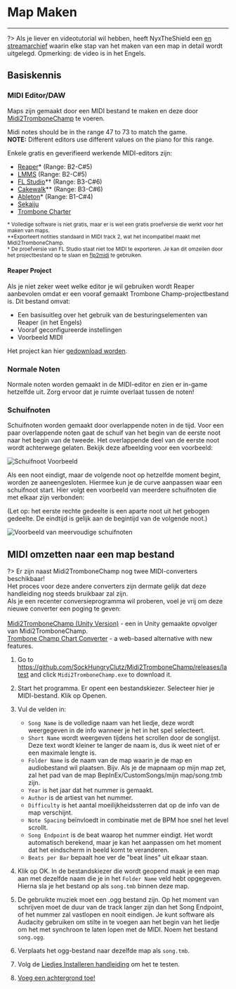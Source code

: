 # Map Maken
---

?> Als je liever en videotutorial wil hebben, heeft NyxTheShield een [en streamarchief](https://www.youtube.com/watch?v=ig27SlJveGs) waarin elke stap van het maken van een map in detail wordt uitgelegd. Opmerking: de video is in het Engels.

## Basiskennis
### MIDI Editor/DAW
Maps zijn gemaakt door een MIDI bestand te maken en deze door [Midi2TromboneChamp](#converting-midi-to-map-file) te voeren.

Midi notes should be in the range 47 to 73 to match the game.<br>**NOTE:** Different editors use different values on the piano for this range.

Enkele gratis en geverifieerd werkende MIDI-editors zijn:
- [Reaper](https://www.reaper.fm/download.php)* (Range: B2-C#5)
- [LMMS](https://lmms.io/download#windows) (Range: B2-C#5)
- [FL Studio](https://www.image-line.com/fl-studio-download/)*† (Range: B3-C#6)
- [Cakewalk](https://www.bandlab.com/products/cakewalk)** (Range: B3-C#6)
- [Ableton](https://www.ableton.com/en/trial/)* (Range: B1-C#4)
- [Sekaiju](http://openmidiproject.osdn.jp/Sekaiju_en.html)
- [Trombone Charter](https://github.com/towai/TromboneCharter/releases/latest)

<sub>* Volledige software is niet gratis, maar er is wel een gratis proefversie die werkt voor het maken van maps.</sub><br> <sub>**Exporteert notities standaard in MIDI track 2, wat het incompatibel maakt met Midi2TromboneChamp.</sub><br> <sub>† De proefversie van FL Studio staat niet toe MIDI te exporteren. Je kan dit omzeilen door het projectbestand op te slaan en <a href="https://github.com/Kaydax/flp2midi/releases/latest">flp2midi</a> te gebruiken.</p>

<h4 spaces-before="0">
  Reaper Project
</h4>

<p spaces-before="0">
  Als je niet zeker weet welke editor je wil gebruiken wordt Reaper aanbevolen omdat er een vooraf gemaakt Trombone Champ-projectbestand is. Dit bestand omvat:
</p>

<ul>
  <li>
    Een basisuitleg over het gebruik van de besturingselementen van Reaper (in het Engels)
  </li>
  <li>
    Vooraf geconfigureerde instellingen
  </li>
  <li>
    Voorbeeld MIDI
  </li>
</ul>

<p spaces-before="0">
  Het project kan hier <a href="https://trombone.wiki/docs/files/REAPER_Trombone_Champ_Charting_Template.zip">gedownload worden</a>.
</p>

<h3 spaces-before="0">
  Normale Noten
</h3>

<p spaces-before="0">
  Normale noten worden gemaakt in de MIDI-editor en zien er in-game hetzelfde uit. Zorg ervoor dat je ruimte overlaat tussen de noten!
</p>

<h3 spaces-before="0">
  Schuifnoten
</h3>

<p spaces-before="0">
  Schuifnoten worden gemaakt door overlappende noten in de tijd. Voor een paar overlappende noten gaat de schuif van het begin van de eerste noot naar het begin van de tweede. Het overlappende deel van de eerste noot wordt achterwege gelaten. Bekijk deze afbeelding voor een voorbeeld:
</p>

<p spaces-before="0">
  <img src="../docs/files/slide1.png" alt="Schuifnoot Voorbeeld" />
</p>

<p spaces-before="0">
  Als een noot eindigt, maar de volgende noot op hetzelfde moment begint, worden ze aaneengesloten. Hiermee kun je de curve aanpassen waar een schuifnoot start. Hier volgt een voorbeeld van meerdere schuifnoten die met elkaar zijn verbonden:
</p>

<p spaces-before="0">
  (Let op: het eerste rechte gedeelte is een aparte noot uit het gebogen gedeelte. De eindtijd is gelijk aan de begintijd van de volgende noot.)
</p>

<p spaces-before="0">
  <img src="../docs/files/slide2.png" alt="Voorbeeld van meervoudige schuifnoten" />
</p>

<h2 spaces-before="0">
  MIDI omzetten naar een map bestand
</h2>

<p spaces-before="0">
  ?> Er zijn naast Midi2TromboneChamp nog twee MIDI-converters beschikbaar! <br>Het proces voor deze andere converters zijn dermate gelijk dat deze handleiding nog steeds bruikbaar zal zijn. <br>Als je een recenter conversieprogramma wil proberen, voel je vrij om deze nieuwe converter een poging te geven: <br><br><a href="https://nyxtheshield.github.io/Midi2TromboneChamp/">Midi2TromboneChamp (Unity Version)</a> - een in Unity gemaakte opvolger van Midi2TromboneChamp. <br><a href="https://tc-chart-converter.github.io/">Trombone Champ Chart Converter</a> - a web-based alternative with new features.
</p>

<ol start="1">
  <li>
    <p spaces-before="0">
      Go to <a href="https://github.com/SockHungryClutz/Midi2TromboneChamp/releases/latest" x-nc="1">https://github.com/SockHungryClutz/Midi2TromboneChamp/releases/latest</a> and click <code>Midi2TromboneChamp.exe</code> to download it.
    </p>
  </li>
  
  <li>
    <p spaces-before="0">
      Start het programma. Er opent een bestandskiezer. Selecteer hier je MIDI-bestand. Klik op Openen.
    </p>
  </li>
  
  <li>
    <p spaces-before="0">
      Vul de velden in:
    </p>
    <ul>
      <li>
        <code>Song Name</code> is de volledige naam van het liedje, deze wordt weergegeven in de info wanneer je het in het spel selecteert.
      </li>
      <li>
        <code>Short Name</code> wordt weergeven tijdens het scrollen door de songlijst. Deze text wordt kleiner te langer de naam is, dus ik weet niet of er een maximale lengte is.
      </li>
      <li>
        <code>Folder Name</code> is de naam van de map waarin je de map en audiobestand wil plaatsen. Bijv. Als je de mapnaam op mijn map zet, zal het pad van de map BepInEx/CustomSongs/mijn map/song.tmb zijn.
      </li>
      <li>
        <code>Year</code> is het jaar dat het nummer is gemaakt.
      </li>
      <li>
        <code>Author</code> is de artiest van het nummer.
      </li>
      <li>
        <code>Difficulty</code> is het aantal moeilijkheidssterren dat op de info van de map verschijnt.
      </li>
      <li>
        <code>Note Spacing</code> beïnvloedt in combinatie met de BPM hoe snel het level scrollt.
      </li>
      <li>
        <code>Song Endpoint</code> is de beat waarop het nummer eindigt. Het wordt automatisch berekend, maar je kan het aanpassen om het moment dat het eindscherm in beeld komt te veranderen.
      </li>
      <li>
        <code>Beats per Bar</code> bepaalt hoe ver de "beat lines" uit elkaar staan.
      </li>
    </ul>
  </li>
  
  <li>
    <p spaces-before="0">
      Klik op OK. In de bestandskiezer die wordt geopend maak je een map aan met dezelfde naam die je in het <code>Folder Name</code> veld hebt opgegeven. Hierna sla je het bestand op als <code>song.tmb</code> binnen deze map.
    </p>
  </li>
  
  <li>
    <p spaces-before="0">
      De gebruikte muziek moet een .ogg bestand zijn. Op het moment van schrijven moet de duur van de track langer zijn dan het Song Endpoint, of het nummer zal vastlopen en nooit eindigen. Je kunt software als Audacity gebruiken om stilte in te voegen aan het begin van het liedje om het met synchroon te laten lopen met de MIDI. Noem het bestand <code>song.ogg</code>.
    </p>
  </li>
  
  <li>
    <p spaces-before="0">
      Verplaats het ogg-bestand naar dezelfde map als <code>song.tmb</code>.
    </p>
  </li>
  
  <li>
    <p spaces-before="0">
      Volg de <a href="installing-songs">Liedjes Installeren handleiding</a> om het te testen.
    </p>
  </li>
  
  <li>
    <p spaces-before="0">
      <a href="chart-backgrounds">Voeg een achtergrond toe!</a>
    </p>
  </li>
</ol>

